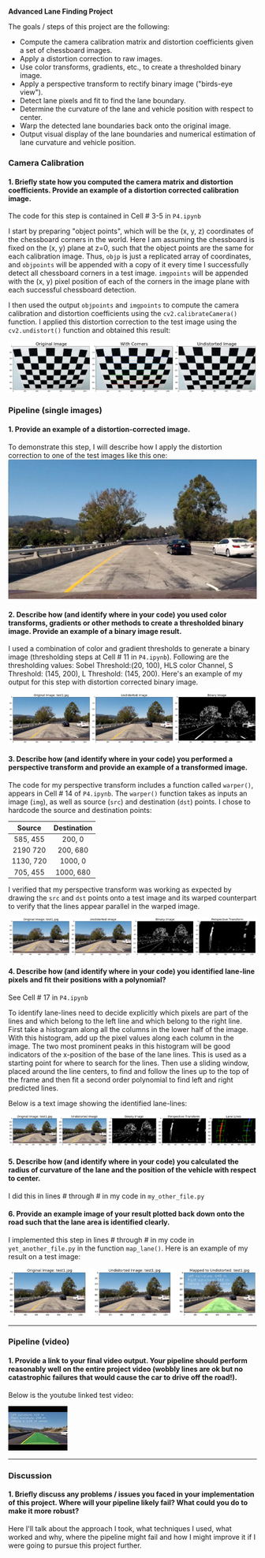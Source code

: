 **Advanced Lane Finding Project**

The goals / steps of this project are the following:

* Compute the camera calibration matrix and distortion coefficients given a set of chessboard images.
* Apply a distortion correction to raw images.
* Use color transforms, gradients, etc., to create a thresholded binary image.
* Apply a perspective transform to rectify binary image ("birds-eye view").
* Detect lane pixels and fit to find the lane boundary.
* Determine the curvature of the lane and vehicle position with respect to center.
* Warp the detected lane boundaries back onto the original image.
* Output visual display of the lane boundaries and numerical estimation of lane curvature and vehicle position.

[//]: # (Image References)

[image1]: ./output_images/undistort.png "Undistorted"
[image2]: ./test_images/test1.jpg "Road Transformed"
[image3]: ./output_images/binary.png "Binary Example"
[image4]: ./output_images/warped.png "Warp Example"
[image5]: ./output_images/fit_lines.png "Fit Visual"
[image6]: ./output_images/output.png "Output"
[video1]: ./test_video.mp4 "Video"

### Camera Calibration

#### 1. Briefly state how you computed the camera matrix and distortion coefficients. Provide an example of a distortion corrected calibration image.

The code for this step is contained in Cell # 3-5 in `P4.ipynb`

I start by preparing "object points", which will be the (x, y, z) coordinates of the chessboard corners in the world. Here I am assuming the chessboard is fixed on the (x, y) plane at z=0, such that the object points are the same for each calibration image.  Thus, `objp` is just a replicated array of coordinates, and `objpoints` will be appended with a copy of it every time I successfully detect all chessboard corners in a test image.  `imgpoints` will be appended with the (x, y) pixel position of each of the corners in the image plane with each successful chessboard detection.  

I then used the output `objpoints` and `imgpoints` to compute the camera calibration and distortion coefficients using the `cv2.calibrateCamera()` function.  I applied this distortion correction to the test image using the `cv2.undistort()` function and obtained this result: 

![alt text][image1]

### Pipeline (single images)

#### 1. Provide an example of a distortion-corrected image.

To demonstrate this step, I will describe how I apply the distortion correction to one of the test images like this one:
![alt text][image2]

#### 2. Describe how (and identify where in your code) you used color transforms, gradients or other methods to create a thresholded binary image.  Provide an example of a binary image result.

I used a combination of color and gradient thresholds to generate a binary image (thresholding steps at Cell # 11 in `P4.ipynb`). Following are the thresholding values: Sobel Threshold:(20, 100), HLS color Channel, S Threshold: (145, 200), L Threshold: (145, 200).  Here's an example of my output for this step with distortion corrected binary image. 

![alt text][image3]

#### 3. Describe how (and identify where in your code) you performed a perspective transform and provide an example of a transformed image.

The code for my perspective transform includes a function called `warper()`, appears in Cell # 14 of `P4.ipynb`.  The `warper()` function takes as inputs an image (`img`), as well as source (`src`) and destination (`dst`) points.  I chose to hardcode the source and destination points:

| Source        | Destination   | 
|:-------------:|:-------------:| 
| 585, 455      | 200, 0        | 
| 2190 720      | 200, 680      |
| 1130, 720     | 1000, 0       |
| 705, 455      | 1000, 680     |

I verified that my perspective transform was working as expected by drawing the `src` and `dst` points onto a test image and its warped counterpart to verify that the lines appear parallel in the warped image.

![alt text][image4]

#### 4. Describe how (and identify where in your code) you identified lane-line pixels and fit their positions with a polynomial?

See Cell # 17 in `P4.ipynb`

To identify lane-lines need to decide explicitly which pixels are part of the lines and which belong to the left line and which belong to the right line. First take a histogram along all the columns in the lower half of the image. With this histogram, add up the pixel values along each column in the image. The two most prominent peaks in this histogram will be good indicators of the x-position of the base of the lane lines. This is used as a starting point for where to search for the lines. Then use a sliding window, placed around the line centers, to find and follow the lines up to the top of the frame and then fit a second order polynomial to find left and right predicted lines. 

Below is a text image showing the identified lane-lines:

![alt text][image5]

#### 5. Describe how (and identify where in your code) you calculated the radius of curvature of the lane and the position of the vehicle with respect to center.

I did this in lines # through # in my code in `my_other_file.py`

#### 6. Provide an example image of your result plotted back down onto the road such that the lane area is identified clearly.

I implemented this step in lines # through # in my code in `yet_another_file.py` in the function `map_lane()`.  Here is an example of my result on a test image:

![alt text][image6]

---

### Pipeline (video)

#### 1. Provide a link to your final video output.  Your pipeline should perform reasonably well on the entire project video (wobbly lines are ok but no catastrophic failures that would cause the car to drive off the road!).

Below is the youtube linked test video:

[![IMAGE ALT TEXT HERE](./test_images/youtube.jpg)](https://www.youtube.com/watch?v=xOqyqPQw3Mg)

---

### Discussion

#### 1. Briefly discuss any problems / issues you faced in your implementation of this project.  Where will your pipeline likely fail?  What could you do to make it more robust?

Here I'll talk about the approach I took, what techniques I used, what worked and why, where the pipeline might fail and how I might improve it if I were going to pursue this project further.  

